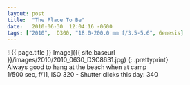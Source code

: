 ```yaml
---
layout: post
title:  "The Place To Be"
date:   2010-06-30  12:04:16 -0600
tags: ["2010",  D300, "18.0-200.0 mm f/3.5-5.6", Genesis]
---
```

![{{ page.title }} Image]({{ site.baseurl }}/images/2010/2010_0630_DSC8631.jpg)
{: .prettyprint}  
Always good to hang at the beach when at camp  
1/500 sec, f/11, ISO 320 - Shutter clicks this day: 340